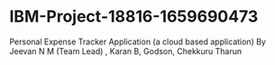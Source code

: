 # IBM-Project-18816-1659690473
Personal Expense Tracker Application (a cloud based application)
By Jeevan N M (Team Lead) , Karan B, Godson, Chekkuru Tharun
